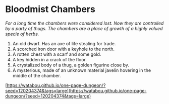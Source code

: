# Bloodmist Chambers

_For a long time the chambers were considered lost. Now they are controlled by a party of thugs. The chambers are a place of growth of a highly valued specie of herbs._

1. An old dwarf. Has an axe of life stealing for trade.
2. A scorched iron door with a keyhole to the north.
3. A rotten chest with a scarf and some gold.
4. A key hidden in a crack of the floor.
5. A crystalized body of a thug, a golden figurine close by.
6. A mysterious, made of an unknown material javelin hovering in the middle of the chamber.

[https://watabou.github.io/one-page-dungeon/?seed=120204374&tags=large](https://watabou.github.io/one-page-dungeon/?seed=120204374&tags=large)
